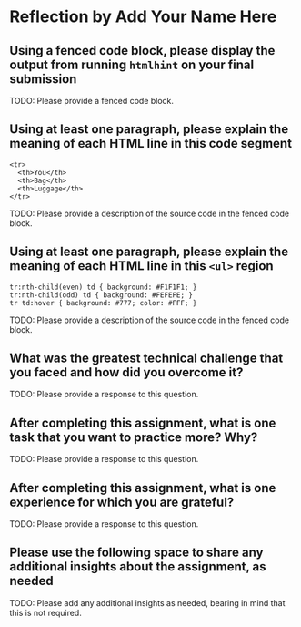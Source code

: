 # Reflection by Add Your Name Here

## Using a fenced code block, please display the output from running `htmlhint` on your final submission

TODO: Please provide a fenced code block.

## Using at least one paragraph, please explain the meaning of each HTML line in this code segment

```
<tr>
  <th>You</th>
  <th>Bag</th>
  <th>Luggage</th>
</tr>
```

TODO: Please provide a description of the source code in the fenced code block.

## Using at least one paragraph, please explain the meaning of each HTML line in this `<ul>` region

```
tr:nth-child(even) td { background: #F1F1F1; }
tr:nth-child(odd) td { background: #FEFEFE; }
tr td:hover { background: #777; color: #FFF; }
```

TODO: Please provide a description of the source code in the fenced code block.

## What was the greatest technical challenge that you faced and how did you overcome it?

TODO: Please provide a response to this question.

## After completing this assignment, what is one task that you want to practice more? Why?

TODO: Please provide a response to this question.

## After completing this assignment, what is one experience for which you are grateful?

TODO: Please provide a response to this question.

## Please use the following space to share any additional insights about the assignment, as needed

TODO: Please add any additional insights as needed, bearing in mind that this is not required.
